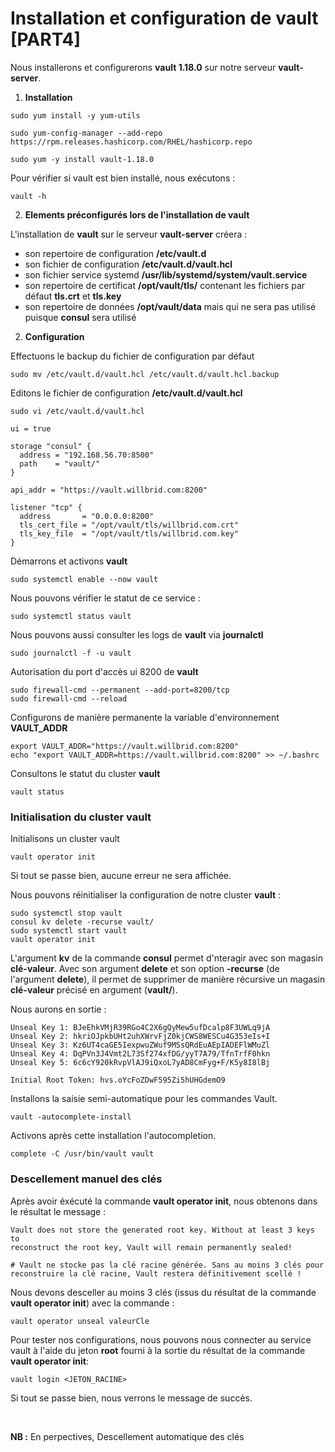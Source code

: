 # Installation et configuration de vault [PART4]

Nous installerons et configurerons **vault 1.18.0** sur notre serveur **vault-server**.

1. **Installation**

```
sudo yum install -y yum-utils
```

```
sudo yum-config-manager --add-repo https://rpm.releases.hashicorp.com/RHEL/hashicorp.repo
```

```
sudo yum -y install vault-1.18.0
```

Pour vérifier si vault est bien installé, nous exécutons :

```
vault -h
```

2. **Elements préconfigurés lors de l'installation de vault**

L'installation de **vault** sur le serveur **vault-server** créera :
- son repertoire de configuration **/etc/vault.d**
- son fichier de configuration **/etc/vault.d/vault.hcl**
- son fichier service systemd  **/usr/lib/systemd/system/vault.service**
- son repertoire de certificat **/opt/vault/tls/** contenant les fichiers par défaut **tls.crt** et **tls.key**
- son repertoire de données **/opt/vault/data** mais qui ne sera pas utilisé puisque **consul** sera utilisé

2. **Configuration**

Effectuons le backup du fichier de configuration par défaut

```
sudo mv /etc/vault.d/vault.hcl /etc/vault.d/vault.hcl.backup
```

Editons le fichier de configuration **/etc/vault.d/vault.hcl**

```
sudo vi /etc/vault.d/vault.hcl
```

```
ui = true

storage "consul" {
  address = "192.168.56.70:8500"
  path    = "vault/"
}

api_addr = "https://vault.willbrid.com:8200"

listener "tcp" {
  address       = "0.0.0.0:8200"
  tls_cert_file = "/opt/vault/tls/willbrid.com.crt"
  tls_key_file  = "/opt/vault/tls/willbrid.com.key"
}
```

Démarrons et activons **vault**

```
sudo systemctl enable --now vault
```

Nous pouvons vérifier le statut de ce service :

```
sudo systemctl status vault
```

Nous pouvons aussi consulter les logs de **vault** via **journalctl**

```
sudo journalctl -f -u vault
```

Autorisation du port d'accès ui 8200 de **vault**

```
sudo firewall-cmd --permanent --add-port=8200/tcp
sudo firewall-cmd --reload
```

Configurons de manière permanente la variable d'environnement **VAULT_ADDR**

```
export VAULT_ADDR="https://vault.willbrid.com:8200"
echo "export VAULT_ADDR=https://vault.willbrid.com:8200" >> ~/.bashrc
```

Consultons le statut du cluster **vault**

```
vault status
```

### Initialisation du cluster vault

Initialisons un cluster vault

```
vault operator init
```

Si tout se passe bien, aucune erreur ne sera affichée.

Nous pouvons réinitialiser la configuration de notre cluster **vault** :

```
sudo systemctl stop vault
consul kv delete -recurse vault/
sudo systemctl start vault
vault operator init
```

L'argument **kv** de la commande **consul** permet d'nteragir avec son magasin **clé-valeur**. Avec son argument **delete** et son option **-recurse** (de l'argument **delete**), il permet de supprimer de manière récursive un magasin **clé-valeur** précisé en argument (**vault/**).

Nous aurons en sortie :

```
Unseal Key 1: BJeEhkVMjR39RGo4C2X6gQyMew5ufDcalp8F3UWLq9jA
Unseal Key 2: hkriOJpkbUHt2uhXWrvFjZ0kjCWS8WESCu4G353eIs+I
Unseal Key 3: Kz6UT4caGE5IexpwuZWuf9MSsQRdEuAEpIADEFlWMuZl
Unseal Key 4: DqPVn3J4Vmt2L73Sf274xfDG/yyT7A79/TfnTrfF0hkn
Unseal Key 5: 6c6cY920kRvpVlAJ9iQxoL7yAD8CmFyg+F/K5y8I8lBj

Initial Root Token: hvs.oYcFoZDwF595Zi5hUHGdemO9
```

Installons la saisie semi-automatique pour les commandes Vault.

```
vault -autocomplete-install
```

Activons après cette installation l'autocompletion.

```
complete -C /usr/bin/vault vault
```

### Descellement manuel des clés

Après avoir éxécuté la commande **vault operator init**, nous obtenons dans le résultat le message : 

```
Vault does not store the generated root key. Without at least 3 keys to
reconstruct the root key, Vault will remain permanently sealed!

# Vault ne stocke pas la clé racine générée. Sans au moins 3 clés pour
reconstruire la clé racine, Vault restera définitivement scellé !
```

Nous devons desceller au moins 3 clés (issus du résultat de la commande **vault operator init**) avec la commande :

```
vault operator unseal valeurCle
```

Pour tester nos configurations, nous pouvons nous connecter au service vault à l'aide du jeton **root** fourni à la sortie du résultat de la commande **vault operator init**:

```
vault login <JETON_RACINE>
```

Si tout se passe bien, nous verrons le message de succès.

<br>

**NB :** En perpectives, Descellement automatique des clés